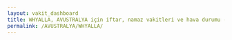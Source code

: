 ```yaml
---
layout: vakit_dashboard
title: WHYALLA, AVUSTRALYA için iftar, namaz vakitleri ve hava durumu - ilçe/eyalet seç
permalink: /AVUSTRALYA/WHYALLA/
---
```


<script type="text/javascript">
  var GLOBAL_COUNTRY = 'AVUSTRALYA';
  var GLOBAL_CITY = 'WHYALLA';
  var GLOBAL_STATE = '';
  var lat = 72;
  var lon = 21;
</script>
